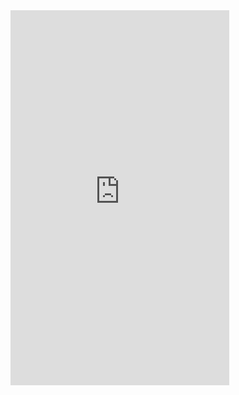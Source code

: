 <iframe style="border: none;" width="350" height="600" src="https://www.figma.com/embed?embed_host=share&url=https%3A%2F%2Fwww.figma.com%2Fproto%2FCvKoeeAO3ycS1Z6Gtf9Rwj%2FTimeqube-app%3Fnode-id%3D1%253A3%26viewport%3D256%252C212%252C0.14178194105625153%26scaling%3Dmin-zoom" allowfullscreen></iframe>
